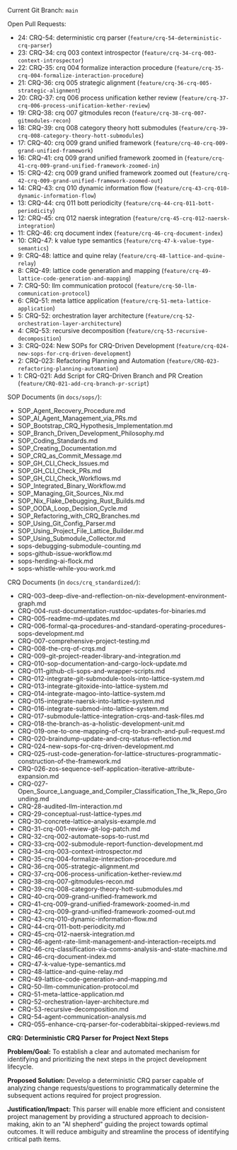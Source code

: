 Current Git Branch: `main`

Open Pull Requests:
*   24: CRQ-54: deterministic crq parser (`feature/crq-54-deterministic-crq-parser`)
*   23: CRQ-34: crq 003 context introspector (`feature/crq-34-crq-003-context-introspector`)
*   22: CRQ-35: crq 004 formalize interaction procedure (`feature/crq-35-crq-004-formalize-interaction-procedure`)
*   21: CRQ-36: crq 005 strategic alignment (`feature/crq-36-crq-005-strategic-alignment`)
*   20: CRQ-37: crq 006 process unification kether review (`feature/crq-37-crq-006-process-unification-kether-review`)
*   19: CRQ-38: crq 007 gitmodules recon (`feature/crq-38-crq-007-gitmodules-recon`)
*   18: CRQ-39: crq 008 category theory hott submodules (`feature/crq-39-crq-008-category-theory-hott-submodules`)
*   17: CRQ-40: crq 009 grand unified framework (`feature/crq-40-crq-009-grand-unified-framework`)
*   16: CRQ-41: crq 009 grand unified framework zoomed in (`feature/crq-41-crq-009-grand-unified-framework-zoomed-in`)
*   15: CRQ-42: crq 009 grand unified framework zoomed out (`feature/crq-42-crq-009-grand-unified-framework-zoomed-out`)
*   14: CRQ-43: crq 010 dynamic information flow (`feature/crq-43-crq-010-dynamic-information-flow`)
*   13: CRQ-44: crq 011 bott periodicity (`feature/crq-44-crq-011-bott-periodicity`)
*   12: CRQ-45: crq 012 naersk integration (`feature/crq-45-crq-012-naersk-integration`)
*   11: CRQ-46: crq document index (`feature/crq-46-crq-document-index`)
*   10: CRQ-47: k value type semantics (`feature/crq-47-k-value-type-semantics`)
*   9: CRQ-48: lattice and quine relay (`feature/crq-48-lattice-and-quine-relay`)
*   8: CRQ-49: lattice code generation and mapping (`feature/crq-49-lattice-code-generation-and-mapping`)
*   7: CRQ-50: llm communication protocol (`feature/crq-50-llm-communication-protocol`)
*   6: CRQ-51: meta lattice application (`feature/crq-51-meta-lattice-application`)
*   5: CRQ-52: orchestration layer architecture (`feature/crq-52-orchestration-layer-architecture`)
*   4: CRQ-53: recursive decomposition (`feature/crq-53-recursive-decomposition`)
*   3: CRQ-024: New SOPs for CRQ-Driven Development (`feature/crq-024-new-sops-for-crq-driven-development`)
*   2: CRQ-023: Refactoring Planning and Automation (`feature/CRQ-023-refactoring-planning-automation`)
*   1: CRQ-021: Add Script for CRQ-Driven Branch and PR Creation (`feature/CRQ-021-add-crq-branch-pr-script`)

SOP Documents (in `docs/sops/`):
*   SOP_Agent_Recovery_Procedure.md
*   SOP_AI_Agent_Management_via_PRs.md
*   SOP_Bootstrap_CRQ_Hypothesis_Implementation.md
*   SOP_Branch_Driven_Development_Philosophy.md
*   SOP_Coding_Standards.md
*   SOP_Creating_Documentation.md
*   SOP_CRQ_as_Commit_Message.md
*   SOP_GH_CLI_Check_Issues.md
*   SOP_GH_CLI_Check_PRs.md
*   SOP_GH_CLI_Check_Workflows.md
*   SOP_Integrated_Binary_Workflow.md
*   SOP_Managing_Git_Sources_Nix.md
*   SOP_Nix_Flake_Debugging_Rust_Builds.md
*   SOP_OODA_Loop_Decision_Cycle.md
*   SOP_Refactoring_with_CRQ_Branches.md
*   SOP_Using_Git_Config_Parser.md
*   SOP_Using_Project_File_Lattice_Builder.md
*   SOP_Using_Submodule_Collector.md
*   sops-debugging-submodule-counting.md
*   sops-github-issue-workflow.md
*   sops-herding-ai-flock.md
*   sops-whistle-while-you-work.md

CRQ Documents (in `docs/crq_standardized/`):
*   CRQ-003-deep-dive-and-reflection-on-nix-development-environment-graph.md
*   CRQ-004-rust-documentation-rustdoc-updates-for-binaries.md
*   CRQ-005-readme-md-updates.md
*   CRQ-006-formal-qa-procedures-and-standard-operating-procedures-sops-development.md
*   CRQ-007-comprehensive-project-testing.md
*   CRQ-008-the-crq-of-crqs.md
*   CRQ-009-git-project-reader-library-and-integration.md
*   CRQ-010-sop-documentation-and-cargo-lock-update.md
*   CRQ-011-github-cli-sops-and-wrapper-scripts.md
*   CRQ-012-integrate-git-submodule-tools-into-lattice-system.md
*   CRQ-013-integrate-gitoxide-into-lattice-system.md
*   CRQ-014-integrate-magoo-into-lattice-system.md
*   CRQ-015-integrate-naersk-into-lattice-system.md
*   CRQ-016-integrate-submod-into-lattice-system.md
*   CRQ-017-submodule-lattice-integration-crqs-and-task-files.md
*   CRQ-018-the-branch-as-a-holistic-development-unit.md
*   CRQ-019-one-to-one-mapping-of-crq-to-branch-and-pull-request.md
*   CRQ-020-braindump-update-and-crq-status-reflection.md
*   CRQ-024-new-sops-for-crq-driven-development.md
*   CRQ-025-rust-code-generation-for-lattice-structures-programmatic-construction-of-the-framework.md
*   CRQ-026-zos-sequence-self-application-iterative-attribute-expansion.md
*   CRQ-027-Open_Source_Language_and_Compiler_Classification_The_1k_Repo_Grounding.md
*   CRQ-28-audited-llm-interaction.md
*   CRQ-29-conceptual-rust-lattice-types.md
*   CRQ-30-concrete-lattice-analysis-example.md
*   CRQ-31-crq-001-review-git-log-patch.md
*   CRQ-32-crq-002-automate-sops-to-rust.md
*   CRQ-33-crq-002-submodule-report-function-development.md
*   CRQ-34-crq-003-context-introspector.md
*   CRQ-35-crq-004-formalize-interaction-procedure.md
*   CRQ-36-crq-005-strategic-alignment.md
*   CRQ-37-crq-006-process-unification-kether-review.md
*   CRQ-38-crq-007-gitmodules-recon.md
*   CRQ-39-crq-008-category-theory-hott-submodules.md
*   CRQ-40-crq-009-grand-unified-framework.md
*   CRQ-41-crq-009-grand-unified-framework-zoomed-in.md
*   CRQ-42-crq-009-grand-unified-framework-zoomed-out.md
*   CRQ-43-crq-010-dynamic-information-flow.md
*   CRQ-44-crq-011-bott-periodicity.md
*   CRQ-45-crq-012-naersk-integration.md
*   CRQ-46-agent-rate-limit-management-and-interaction-receipts.md
*   CRQ-46-crq-classification-via-comms-analysis-and-state-machine.md
*   CRQ-46-crq-document-index.md
*   CRQ-47-k-value-type-semantics.md
*   CRQ-48-lattice-and-quine-relay.md
*   CRQ-49-lattice-code-generation-and-mapping.md
*   CRQ-50-llm-communication-protocol.md
*   CRQ-51-meta-lattice-application.md
*   CRQ-52-orchestration-layer-architecture.md
*   CRQ-53-recursive-decomposition.md
*   CRQ-54-agent-communication-analysis.md
*   CRQ-055-enhance-crq-parser-for-coderabbitai-skipped-reviews.md

**CRQ: Deterministic CRQ Parser for Project Next Steps**

**Problem/Goal:**
To establish a clear and automated mechanism for identifying and prioritizing the next steps in the project development lifecycle.

**Proposed Solution:**
Develop a deterministic CRQ parser capable of analyzing change requests/questions to programmatically determine the subsequent actions required for project progression.

**Justification/Impact:**
This parser will enable more efficient and consistent project management by providing a structured approach to decision-making, akin to an "AI shepherd" guiding the project towards optimal outcomes. It will reduce ambiguity and streamline the process of identifying critical path items.
